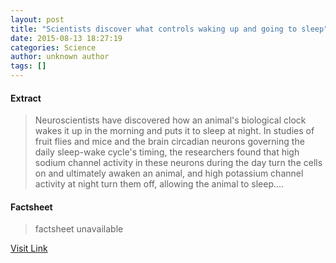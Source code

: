 ```yaml
---
layout: post
title: "Scientists discover what controls waking up and going to sleep"
date: 2015-08-13 18:27:19
categories: Science
author: unknown author
tags: []
---
```



#### Extract
>Neuroscientists have discovered how an animal's biological clock wakes it up in the morning and puts it to sleep at night. In studies of fruit flies and mice and the brain circadian neurons governing the daily sleep-wake cycle's timing, the researchers found that high sodium channel activity in these neurons during the day turn the cells on and ultimately awaken an animal, and high potassium channel activity at night turn them off, allowing the animal to sleep....

#### Factsheet
>factsheet unavailable

[Visit Link](http://www.sciencedaily.com/releases/2015/08/150813142719.htm)


